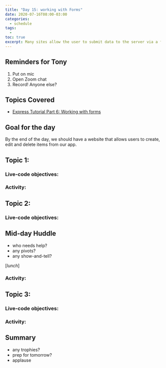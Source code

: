 ```yaml
---
title: "Day 15: working with Forms"
date: 2020-07-16T08:00-03:00
categories:
  - schedule
tags:
  - 
toc: true
excerpt: Many sites allow the user to submit data to the server via a form. We'll explore how to handle these forms with Express and Pug.
---
```

## Reminders for Tony
1. Put on mic
2. Open Zoom chat
3. Record! Anyone else?

## Topics Covered
- [Express Tutorial Part 6: Working with forms](https://developer.mozilla.org/en-US/docs/Learn/Server-side/Express_Nodejs/forms)

## Goal for the day
By the end of the day, we should have a website that allows users to create, edit and delete items from our app.

## Topic 1:

### Live-code objectives:

### Activity: 

## Topic 2: 

### Live-code objectives:

## Mid-day Huddle
- who needs help?
- any pivots?
- any show-and-tell?

[*lunch*]

### Activity: 

## Topic 3:

### Live-code objectives:

### Activity: 

## Summary
- any trophies?
- prep for tomorrow?
- applause